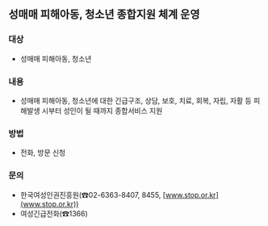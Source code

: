 ## 성매매 피해아동, 청소년 종합지원 체계 운영

### 대상
- 성매매 피해아동, 청소년

### 내용
- 성매매 피해아동, 청소년에 대한 긴급구조, 상담, 보호, 치료, 회복, 자립, 자활 등 피해발생 시부터 성인이 될 때까지 종합서비스 지원

### 방법
- 전화, 방문 신청

### 문의
- 한국여성인권진흥원(☎02-6363-8407, 8455, [www.stop.or.kr](www.stop.or.kr))
- 여성긴급전화(☎1366)
